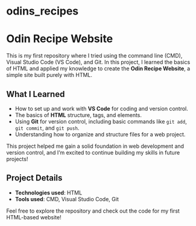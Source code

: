 # odins_recipes
# Odin Recipe Website

This is my first repository where I tried using the command line (CMD), Visual Studio Code (VS Code), and Git. In this project, I learned the basics of HTML and applied my knowledge to create the **Odin Recipe Website**, a simple site built purely with HTML.

## What I Learned

- How to set up and work with **VS Code** for coding and version control.
- The basics of **HTML** structure, tags, and elements.
- Using **Git** for version control, including basic commands like `git add`, `git commit`, and `git push`.
- Understanding how to organize and structure files for a web project.

This project helped me gain a solid foundation in web development and version control, and I’m excited to continue building my skills in future projects!

## Project Details

- **Technologies used**: HTML
- **Tools used**: CMD, Visual Studio Code, Git

Feel free to explore the repository and check out the code for my first HTML-based website!
